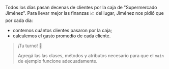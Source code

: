 Todos los días pasan decenas de clientes por la caja de "Supermercado Jiménez". Para llevar mejor las finanzas :chart_with_upwards_trend: del lugar, Jiménez nos pidió que por cada día: 

* contemos cuántos clientes pasaron por la caja;
* calculemos el gasto promedio de cada cliente.

> ¡Tu turno! :muscle:
>
> Agregá las las clases, métodos y atributos necesario para que el `main` de ejemplo funcione adecuadamente. 

